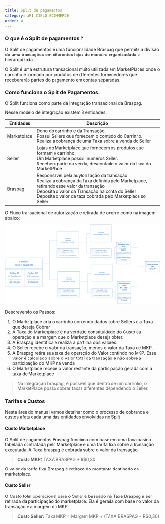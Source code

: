 ```yaml
---
title: Split de pagamentos
category: API CIELO ECOMMERCE
order: 4
---
```



### O que &eacute; o Split de pagamentos ?

O Split de pagamentos &eacute; uma funcionalidade Braspag que permite a divis&atilde;o de uma transa&ccedil;&otilde;es em diferentes lojas de maneira organizadada e hierarquizada.

O Split &eacute; uma estrutura transacional muito utilizada em MarketPlaces onde o carrinho &eacute; formado por produtos de diferentes fornecedores que receberar&atilde;o partes do pagamento em contas separadas.

### Como funciona o Split de Pagamentos.

O Split funciona como parte da integra&ccedil;&atilde;o transacional da Braspag.

Nesse modelo de integra&ccedil;&atilde;o existem 3 entidades:

| Entidades   | Descrição                                                                                                                                                                                |
|-------------|------------------------------------------------------------------------------------------------------------------------------------------------------------------------------------------|
| Marketplace | Dono do carrinho e da Transação. <br> Possui Sellers que fornecem o contudo do Carrinho.<br> Realiza a cobrança de uma Taxa sobre a venda do Seller <br>                                 |
| Seller      | Lojas do Marketplace que fornecem os produtos que formam o carrinho.<br> Um Marketplace possui inumeros Seller. <br> Recebem parte da venda, descontado o valor da taxa do MarketPlace   |
| Braspag     | Responsavel pela auytorização da transação <br> Realiza a cobrança da Taxa definida pelo Marketplace, retirando esse valor da transação <br> Deposita o valor da Transação na conta do Seller <br> Deposita o valor da taxa cobrada pelo Marketplace so Seller |

O Fluxo transacional de autoriza&ccedil;&atilde;o e retirada de ocorre como na imagem abaixo:

![](/uploads/versions/Split---x----1398-720x---.png)


Descrevendo os Passos: 

1. O Marketplace cria o carrinho contendo dados sobre Sellers e a Taxa que deseja Cobrar
2. A Taxa do Marketplace é na verdade constituidade do Custo da operação e a margem que o Marketplace deseja obter.
3. A Braspag identifica e realiza a partilha dos valores.
4. O Seller recebe o valor da transação, menos o valor da Taxa de MKP.
5. A Braspag retira sua taxa de operação do Valor contindo no MKP. Esse valor é calculado sobre o valor total da transação e não sobre a participação do MKP na venda
6. O Marketplace recebe o valor restante da participação gerada com a taxa de Marketplace


> Na integração braspag, é possivel que dentro de um carrinho, o MarketPlace possa cobrar taxas diferentes dependendo o Seller.



### Tarifas e Custos

Nesta área do manual vamos detalhar como o processo de cobrança e custos afeta cada uma das entidades envolvidas no Split

#### Custo Marketplace

O Split de pagamentos Braspag funciona com base em uma taxa basica tabelada contratada pelo Marketplace e uma tarifa fixa sobre a transação executada. 
A Taxa braspag é cobrada sobre o valor da transação

> **Custo MKP:** TAXA BRASPAG + R$0,30


O valor da tarifa fixa Braspag é retirada do montante destinado ao marketplace.

#### Custo Seller

O Custo total operacional para o Seller é baseado na Taxa Braspag a ser retirada da participação do marketplace. Ela é gerada com base no valor da transação e a margem do MKP

> **Custo Seller:**   Taxa MKP = Margem MKP + (TAXA BRASPAG + R$0,30)


